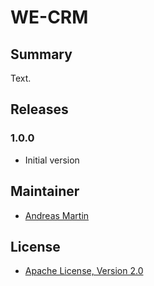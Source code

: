 # WE-CRM

## Summary
Text.

## Releases

### 1.0.0

- Initial version

## Maintainer

- [Andreas Martin](https://github.com/andreasmartin)

## License

- [Apache License, Version 2.0](LICENSE)

